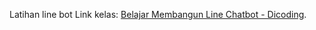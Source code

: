 Latihan line bot
Link kelas: [Belajar Membangun Line Chatbot - Dicoding](https://www.dicoding.com/academies/32).
